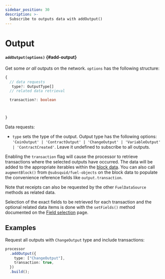 ```yaml
---
sidebar_position: 30
description: >-
  Subscribe to outputs data with addOutput()
---
```


# Output

#### `addOutput(options)` {#add-output}

Get some _or all_ outputs on the network. `options` has the following structure:

```typescript
{
  // data requests
   type?: OutputType[]
  // related data retrieval

  transaction?: boolean



}
```

Data requests:

- `type` sets the type of the output. Output type has the following options: `'CoinOutput' | 'ContractOutput' | 'ChangeOutput' | 'VariableOutput' | 'ContractCreated'`. Leave it undefined to subscribe to all outputs.

Enabling the `transaction` flag will cause the processor to retrieve transactions where the selected outputs have occurred. The data will be added to the appropriate iterables within the [block data](/fuel-indexing/fuel-datasource/testnet/context-interfaces). You can also call `augmentBlock()` from `@subsquid/fuel-objects` on the block data to populate the convenience reference fields like `output.transaction`.

Note that receipts can also be requested by the other `FuelDataSource` methods as related data.

Selection of the exact fields to be retrieved for each transaction and the optional related data items is done with the `setFields()` method documented on the [Field selection](../field-selection) page.

## Examples

Request all outputs with `ChangeOutput` type and include transactions:

```ts
processor
  .addOutput({
    type: ["ChangeOutput"],
    transaction: true,
  })
  .build();
```
